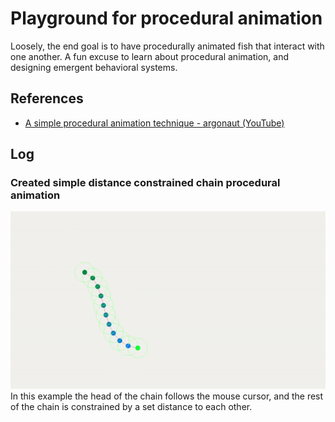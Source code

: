 # Playground for procedural animation
Loosely, the end goal is to have procedurally animated fish that interact with one another.
A fun excuse to learn about procedural animation, and designing emergent behavioral systems.

## References
- [A simple procedural animation technique - argonaut (YouTube)](https://www.youtube.com/watch?v=qlfh_rv6khY)

## Log
### Created simple distance constrained chain procedural animation
![Distance constrained chain](https://github.com/HOWZ1T/proc-fish/blob/main/assets/gifs/proc-fish-worm.gif)
<br>In this example the head of the chain follows the mouse cursor, and the rest of the chain is constrained by a set distance to each other.
